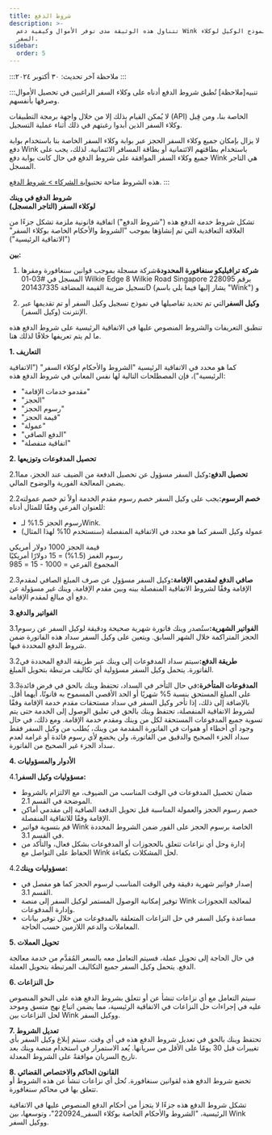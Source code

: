 ```yaml
---
title: شروط الدفع
description: >-
  تتناول هذه الوثيقة مدى توفر الأموال وكيفية دعم Wink لنموذج الوكيل لوكلاء
  السفر.
sidebar:
  order: 5
---
```

:::ملاحظة
آخر تحديث: ٣٠ أكتوبر ٢٠٢٤
:::

:::تنبيه\[ملاحظة]
تُطبق شروط الدفع أدناه على وكلاء السفر الراغبين في تحصيل الأموال وصرفها بأنفسهم.

لا يُمكن القيام بذلك إلا من خلال واجهة برمجة التطبيقات (API) الخاصة بنا، ومن قِبل وكلاء السفر الذين أبدوا رغبتهم في ذلك أثناء عملية التسجيل.

لا يزال بإمكان جميع وكلاء السفر الحجز عبر بوابة وكلاء السفر الخاصة بنا باستخدام بوابة دفع Wink باستخدام بطاقتهم الائتمانية أو بطاقة المسافر الائتمانية. لذلك، يجب على جميع وكلاء السفر الموافقة على شروط الدفع في حال كانت بوابة دفع Wink هي التاجر المسجل.

هذه الشروط متاحة تحت[بوابة الشركاء > شروط الدفع](/studio/payment-terms).
:::

**شروط الدفع في وينك**\
**لوكلاء السفر (التاجر المسجل)**

تشكل شروط خدمة الدفع هذه ("شروط الدفع") اتفاقية قانونية ملزمة تشكل جزءًا من العلاقة التعاقدية التي تم إنشاؤها بموجب "الشروط والأحكام الخاصة بوكلاء السفر" ("الاتفاقية الرئيسية")

**بين:**

1. **شركة ترافيليكو سنغافورة المحدودة**شركة مسجلة بموجب قوانين سنغافورة ومقرها المسجل في #03-01 Wilkie Edge 8 Wilkie Road Singapore 228095 برقم تسجيل ضريبة القيمة المضافة 201437335D (يشار إليها فيما يلي باسم "Wink") و

2. **وكيل السفر**التي تم تحديد تفاصيلها في نموذج تسجيل وكيل السفر أو تم تقديمها عبر الإنترنت (وكيل السفر).

تنطبق التعريفات والشروط المنصوص عليها في الاتفاقية الرئيسية على شروط الدفع هذه ما لم يتم تعريفها خلافًا لذلك هنا.

**1. التعاريف**

كما هو محدد في الاتفاقية الرئيسية "الشروط والأحكام لوكلاء السفر" ("الاتفاقية الرئيسية")، فإن المصطلحات التالية لها نفس المعاني في شروط الدفع هذه:

* "مقدمو خدمات الإقامة"
* "الحجز"
* "رسوم الحجز"
* "قيمة الحجز"
* "عمولة"
* "الدفع الصافي"
* "اتفاقية منفصلة"

**2. تحصيل المدفوعات وتوزيعها**

2.1**تحصيل الدفع:**&#x648;كيل السفر مسؤول عن تحصيل الدفعة من الضيف عند الحجز، مما يضمن المعالجة الفورية والوضوح المالي.

2.2**خصم الرسوم:**&#x64A;جب على وكيل السفر خصم رسوم مقدم الخدمة أولاً ثم خصم عمولته للعنوان الفرعي وفقًا للمثال أدناه:

* رسوم الحجز 1.5% لـWink.
* عمولة وكيل السفر كما هو محدد في الاتفاقية المنفصلة (سنستخدم 10% لهذا المثال)

قيمة الحجز 1000 دولار أمريكي\
رسوم الغمز (1.5%) = 15 دولارًا أمريكيًا\
المجموع الفرعي = 1000 - 15 = 985

2.3**صافي الدفع لمقدمي الإقامة:**&#x648;كيل السفر مسؤول عن صرف المبلغ الصافي لمقدم الإقامة وفقًا لشروط الاتفاقية المنفصلة بينه وبين مقدم الإقامة. وينك غير مسؤولة عن دفع أي مبالغ لمقدم الإقامة.

**3**.**الفواتير والدفع**

3.1**الفواتير الشهرية:**&#x633;تُصدر وينك فاتورة شهرية صحيحة ودقيقة لوكيل السفر عن رسوم الحجز المتراكمة خلال الشهر السابق. ويتعين على وكيل السفر سداد هذه الفاتورة ضمن شروط الدفع المحددة فيها.

3.2**طريقة الدفع:**&#x633;يتم سداد المدفوعات إلى وينك عبر طريقة الدفع المحددة في الفاتورة. يتحمل وكيل السفر مسؤولية أي تكاليف مرتبطة بتحويل المبلغ.

3.3**المدفوعات المتأخرة:**&#x641;ي حال التأخر في السداد، تحتفظ وينك بالحق في فرض فائدة على المبلغ المستحق بنسبة 5% شهريًا أو الحد الأقصى المسموح به قانونًا، أيهما أقل. بالإضافة إلى ذلك، إذا تأخر وكيل السفر في سداد مستحقات مقدم خدمة الإقامة وفقًا لشروط الاتفاقية المنفصلة، تحتفظ وينك بالحق في تعليق الوصول إلى الخدمة حتى يتم تسوية جميع المدفوعات المستحقة لكل من وينك ومقدم خدمة الإقامة. ومع ذلك، في حال وجود أي أخطاء أو هفوات في الفاتورة المقدمة من وينك، يُطلب من وكيل السفر فقط سداد الجزء الصحيح والدقيق من الفاتورة، ولن يخضع لأي رسوم فائدة أو غرامة لعدم سداد الجزء غير الصحيح من الفاتورة.

**4. الأدوار والمسؤوليات**

4.1**مسؤوليات وكيل السفر:**

* ضمان تحصيل المدفوعات في الوقت المناسب من الضيوف، مع الالتزام بالشروط الموضحة في القسم 2.1.
* خصم رسوم الحجز والعمولة المناسبة قبل تحويل الدفعة الصافية إلى مقدمي أماكن الإقامة وفقًا للاتفاقية المنفصلة.
* قم بتسوية فواتير Wink الخاصة برسوم الحجز على الفور ضمن الشروط المحددة في القسم 3.1.
* إدارة وحل أي نزاعات تتعلق بالحجوزات أو المدفوعات بشكل فعال، والتأكد من الحفاظ على التواصل مع Wink لحل المشكلات بكفاءة.

4.2**مسؤوليات وينك:**

* إصدار فواتير شهرية دقيقة وفي الوقت المناسب لرسوم الحجز كما هو مفصل في القسم 3.1.
* توفير إمكانية الوصول المستمر لوكيل السفر إلى منصة Wink لمعالجة الحجوزات وإدارة المدفوعات.
* مساعدة وكيل السفر في حل النزاعات المتعلقة بالمدفوعات من خلال توفير بيانات المعاملات والدعم اللازمين حسب الحاجة.

**5. تحويل العملات**

في حال الحاجة إلى تحويل عملة، فسيتم التعامل معه بالسعر المُقدَّم من خدمة معالجة الدفع. يتحمل وكيل السفر جميع التكاليف المرتبطة بتحويل العملة.

**6. حل النزاعات**

سيتم التعامل مع أي نزاعات تنشأ عن أو تتعلق بشروط الدفع هذه على النحو المنصوص عليه في إجراءات حل النزاعات في الاتفاقية الرئيسية، مما يضمن اتباع نهج متسق وموحد لحل النزاعات بين Wink ووكيل السفر.

**7. تعديل الشروط**\
تحتفظ وينك بالحق في تعديل شروط الدفع هذه في أي وقت. سيتم إبلاغ وكيل السفر بأي تغييرات قبل 30 يومًا على الأقل من سريانها. يُعد الاستمرار في استخدام منصة وينك بعد تاريخ السريان موافقةً على الشروط المعدلة.

**8. القانون الحاكم والاختصاص القضائي**\
تخضع شروط الدفع هذه لقوانين سنغافورة. تُحل أي نزاعات تنشأ عن هذه الشروط أو تتعلق بها في محاكم سنغافورة.

تشكل شروط الدفع هذه جزءًا لا يتجزأ من أحكام الدفع المنصوص عليها في الاتفاقية الرئيسية، "الشروط والأحكام الخاصة بوكلاء السفر\_220924"، وتوسعها، بين Wink ووكيل السفر.

